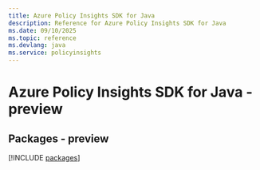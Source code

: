 ```yaml
---
title: Azure Policy Insights SDK for Java
description: Reference for Azure Policy Insights SDK for Java
ms.date: 09/10/2025
ms.topic: reference
ms.devlang: java
ms.service: policyinsights
---
```

# Azure Policy Insights SDK for Java - preview
## Packages - preview
[!INCLUDE [packages](policy-insights-index.md)]